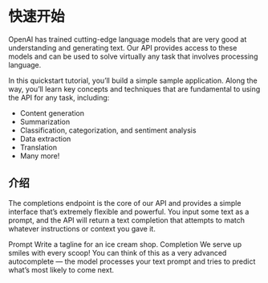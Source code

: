 # 快速开始
OpenAI has trained cutting-edge language models that are very good at understanding and generating text. Our API provides access to these models and can be used to solve virtually any task that involves processing language.

In this quickstart tutorial, you’ll build a simple sample application. Along the way, you’ll learn key concepts and techniques that are fundamental to using the API for any task, including:

- Content generation
- Summarization
- Classification, categorization, and sentiment analysis
- Data extraction
- Translation
- Many more!

## 介绍
The completions endpoint is the core of our API and provides a simple interface that’s extremely flexible and powerful. You input some text as a prompt, and the API will return a text completion that attempts to match whatever instructions or context you gave it.

Prompt
Write a tagline for an ice cream shop.
Completion
We serve up smiles with every scoop!
You can think of this as a very advanced autocomplete — the model processes your text prompt and tries to predict what’s most likely to come next.